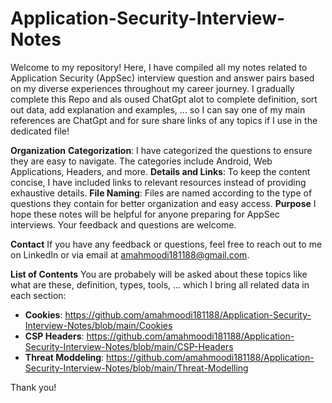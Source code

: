 # Application-Security-Interview-Notes

Welcome to my repository! Here, I have compiled all my notes related to Application Security (AppSec) interview question and answer pairs based on my diverse experiences throughout my career journey. I gradually complete this Repo and als oused ChatGpt alot to complete definition, sort out data, add explanation and examples, ... so I can say one of my main references are ChatGpt and for sure share links of any topics if I use in the dedicated file!

**Organization**
**Categorization**: I have categorized the questions to ensure they are easy to navigate. The categories include Android, Web Applications, Headers, and more.
**Details and Links**: To keep the content concise, I have included links to relevant resources instead of providing exhaustive details.
**File Naming**: Files are named according to the type of questions they contain for better organization and easy access.
**Purpose**
I hope these notes will be helpful for anyone preparing for AppSec interviews. Your feedback and questions are welcome.

**Contact**
If you have any feedback or questions, feel free to reach out to me on LinkedIn or via email at amahmoodi181188@gmail.com.

**List of Contents**
You are probabely will be asked about these topics like what are these, definition, types, tools, ... which I bring all related data in each section:
- **Cookies**: https://github.com/amahmoodi181188/Application-Security-Interview-Notes/blob/main/Cookies
- **CSP Headers**: https://github.com/amahmoodi181188/Application-Security-Interview-Notes/blob/main/CSP-Headers
- **Threat Moddeling**: https://github.com/amahmoodi181188/Application-Security-Interview-Notes/blob/main/Threat-Modelling

Thank you!
